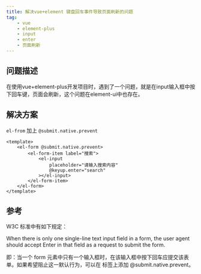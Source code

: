 ```yaml
---
title: 解决vue+element 键盘回车事件导致页面刷新的问题
tag:
    - vue
    - element-plus
    - input
    - enter
    - 页面刷新
---
```


## 问题描述

在使用vue+element-plus开发项目时，遇到了一个问题，就是在input输入框中按下回车键，页面会刷新，这个问题在element-ui中也存在。

## 解决方案

`el-from` 加上 `@submit.native.prevent`

```vue
<template>
    <el-form @submit.native.prevent>
        <el-form-item label="搜索">
            <el-input
                placeholder="请输入搜索内容"
                @keyup.enter="search"
            ></el-input>
        </el-form-item>
    </el-form>
</template>
```

## 参考

W3C 标准中有如下规定：


When there is only one single-line text input field in a form, the user agent should accept Enter in that field as a request to submit the form.

即：当一个 form 元素中只有一个输入框时，在该输入框中按下回车应提交该表单。如果希望阻止这一默认行为，可以在 标签上添加 @submit.native.prevent。